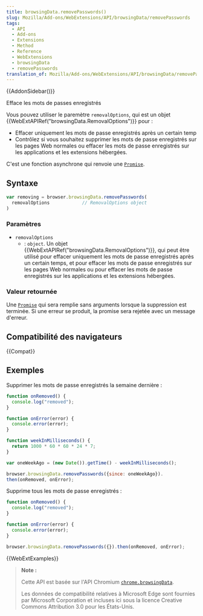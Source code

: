 ```yaml
---
title: browsingData.removePasswords()
slug: Mozilla/Add-ons/WebExtensions/API/browsingData/removePasswords
tags:
  - API
  - Add-ons
  - Extensions
  - Method
  - Reference
  - WebExtensions
  - browsingData
  - removePasswords
translation_of: Mozilla/Add-ons/WebExtensions/API/browsingData/removePasswords
---
```


{{AddonSidebar()}}

Efface les mots de passes enregistrés

Vous pouvez utiliser le paremètre `removalOptions`, qui est un objet {{WebExtAPIRef("browsingData.RemovalOptions")}} pour :

- Effacer uniquement les mots de passe enregistrés après un certain temp
- Contrôlez si vous souhaitez supprimer les mots de passe enregistrés sur les pages Web normales ou effacer les mots de passe enregistrés sur les applications et les extensions hébergées.

C'est une fonction asynchrone qui renvoie une [`Promise`](/fr/docs/Web/JavaScript/Reference/Objets_globaux/Promise).

## Syntaxe

```js
var removing = browser.browsingData.removePasswords(
  removalOptions            // RemovalOptions object
)
```

### Paramètres

- `removalOptions`
  - : `object`. Un objet {{WebExtAPIRef("browsingData.RemovalOptions")}}, qui peut être utilisé pour effacer uniquement les mots de passe enregistrés après un certain temps, et pour effacer les mots de passe enregistrés sur les pages Web normales ou pour effacer les mots de passe enregistrés sur les applications et les extensions hébergées.

### Valeur retournée

Une [`Promise`](/fr/docs/Web/JavaScript/Reference/Objets_globaux/Promise) qui sera remplie sans arguments lorsque la suppression est terminée. Si une erreur se produit, la promise sera rejetée avec un message d'erreur.

## Compatibilité des navigateurs

{{Compat}}

## Exemples

Supprimer les mots de passe enregistrés la semaine dernière :

```js
function onRemoved() {
  console.log("removed");
}

function onError(error) {
  console.error(error);
}

function weekInMilliseconds() {
  return 1000 * 60 * 60 * 24 * 7;
}

var oneWeekAgo = (new Date()).getTime() - weekInMilliseconds();

browser.browsingData.removePasswords({since: oneWeekAgo}).
then(onRemoved, onError);
```

Supprime tous les mots de passe enregistrés :

```js
function onRemoved() {
  console.log("removed");
}

function onError(error) {
  console.error(error);
}

browser.browsingData.removePasswords({}).then(onRemoved, onError);
```

{{WebExtExamples}}

> **Note :**
>
> Cette API est basée sur l'API Chromium [`chrome.browsingData`](https://developer.chrome.com/extensions/browsingData).
>
> Les données de compatibilité relatives à Microsoft Edge sont fournies par Microsoft Corporation et incluses ici sous la licence Creative Commons Attribution 3.0 pour les États-Unis.

<!--
// Copyright 2015 The Chromium Authors. All rights reserved.
//
// Redistribution and use in source and binary forms, with or without
// modification, are permitted provided that the following conditions are
// met:
//
//    * Redistributions of source code must retain the above copyright
// notice, this list of conditions and the following disclaimer.
//    * Redistributions in binary form must reproduce the above
// copyright notice, this list of conditions and the following disclaimer
// in the documentation and/or other materials provided with the
// distribution.
//    * Neither the name of Google Inc. nor the names of its
// contributors may be used to endorse or promote products derived from
// this software without specific prior written permission.
//
// THIS SOFTWARE IS PROVIDED BY THE COPYRIGHT HOLDERS AND CONTRIBUTORS
// "AS IS" AND ANY EXPRESS OR IMPLIED WARRANTIES, INCLUDING, BUT NOT
// LIMITED TO, THE IMPLIED WARRANTIES OF MERCHANTABILITY AND FITNESS FOR
// A PARTICULAR PURPOSE ARE DISCLAIMED. IN NO EVENT SHALL THE COPYRIGHT
// OWNER OR CONTRIBUTORS BE LIABLE FOR ANY DIRECT, INDIRECT, INCIDENTAL,
// SPECIAL, EXEMPLARY, OR CONSEQUENTIAL DAMAGES (INCLUDING, BUT NOT
// LIMITED TO, PROCUREMENT OF SUBSTITUTE GOODS OR SERVICES; LOSS OF USE,
// DATA, OR PROFITS; OR BUSINESS INTERRUPTION) HOWEVER CAUSED AND ON ANY
// THEORY OF LIABILITY, WHETHER IN CONTRACT, STRICT LIABILITY, OR TORT
// (INCLUDING NEGLIGENCE OR OTHERWISE) ARISING IN ANY WAY OUT OF THE USE
// OF THIS SOFTWARE, EVEN IF ADVISED OF THE POSSIBILITY OF SUCH DAMAGE.
-->
